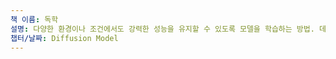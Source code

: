 ```yaml
---
책 이름: 독학
설명: 다양한 환경이나 조건에서도 강력한 성능을 유지할 수 있도록 모델을 학습하는 방법. 데이터의 노이즈, 잡음, 이상치에 대한 강인성을 강조하며 이런 불확실성에서도 안정적이고 신뢰성 있는 예측 모델을 만드는 것이 목표인 학습 방법이다.
챕터/날짜: Diffusion Model
---
```

